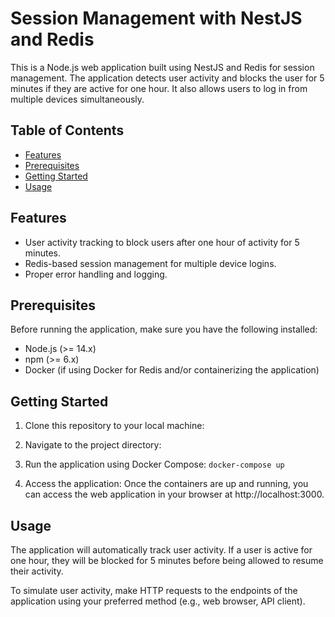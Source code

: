 # Session Management with NestJS and Redis

This is a Node.js web application built using NestJS and Redis for session management. The application detects user activity and blocks the user for 5 minutes if they are active for one hour. It also allows users to log in from multiple devices simultaneously.

## Table of Contents

- [Features](#features)
- [Prerequisites](#prerequisites)
- [Getting Started](#getting-started)
- [Usage](#usage)



## Features

- User activity tracking to block users after one hour of activity for 5 minutes.
- Redis-based session management for multiple device logins.
- Proper error handling and logging.

## Prerequisites

Before running the application, make sure you have the following installed:

- Node.js (>= 14.x)
- npm (>= 6.x)
- Docker (if using Docker for Redis and/or containerizing the application)

## Getting Started

1. Clone this repository to your local machine:

2. Navigate to the project directory:

3. Run the application using Docker Compose: `docker-compose up`

4. Access the application: Once the containers are up and running, you can access the web application in your browser at http://localhost:3000.

## Usage
The application will automatically track user activity. If a user is active for one hour, they will be blocked for 5 minutes before being allowed to resume their activity.

To simulate user activity, make HTTP requests to the endpoints of the application using your preferred method (e.g., web browser, API client).




